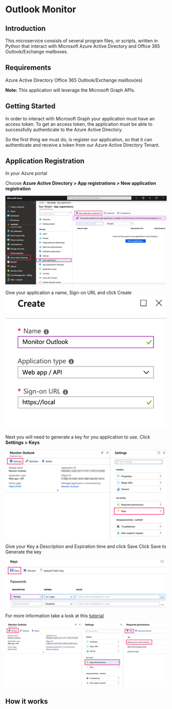 # Outlook Monitor

## Introduction

This microservice consists of several program files, or scripts, written in Python that interact 
with Microsoft Azure Active Directory and Office 365 Outlook/Exchange mailboxes.

## Requirements
Azure Active Directory
Office 365 Outlook/Exchange mailbox(es)

**Note:** This application will leverage the Microsoft Graph APIs.
## Getting Started
In order to interact with Microsoft Graph your application must have an access token. 
To get an access token, the application must be able to successfully authenticate to the 
Azure Active Directory.  

So the first thing we must do, is register our application, so that it can authenticate and 
receive a token from our Azure Active Directory Tenant.

## Application Registration

In your Azure portal

Choose **Azure Active Directory > App registrations > New application registration**

![APP REGISTRATION][logo1]

[logo1]: https://github.com/clintmann/exchange-monitor/blob/master/images/App_registration.gif "App Registration"
 
Give your application a name, Sign-on  URL and click Create
![CREATE APP][logo2]

[logo2]: https://github.com/clintmann/exchange-monitor/blob/master/images/Create_app.gif "Create App"
 
Next you will need to generate a key for you application to use. 
Click **Settings > Keys**

![GENERATE KEY][logo3]

[logo3]: https://github.com/clintmann/exchange-monitor/blob/master/images/Settings_generate_key.gif "Generate Key"

Give your Key a Description and Expiration time and click Save Click Save to Generate the key

![KEYS][logo4]

[logo4]: https://github.com/clintmann/exchange-monitor/blob/master/images/Keys.gif "Key"
 
For more information take a look at this [tutorial](https://docs.microsoft.com/en-us/azure/active-directory-b2c/tutorial-register-applications#register-a-web-app)

![REQUIRED PERMISSION][logo5]

[logo5]: https://github.com/clintmann/exchange-monitor/blob/master/images/Required_permission.gif "Required Permission"
 

## How it works

